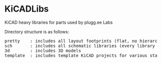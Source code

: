 # KiCADLibs
KiCAD heavy libraries for parts used by plugg.ee Labs  
  
Directory structure is as follows:
<pre>
pretty    : includes all layout footprints (flat, no hierarchy)  
sch       : includes all schematic libraries (every library in a separate file)  
3d        : includes 3D models  
template  : includes template KiCAD projects for various stacks  
</pre>  
